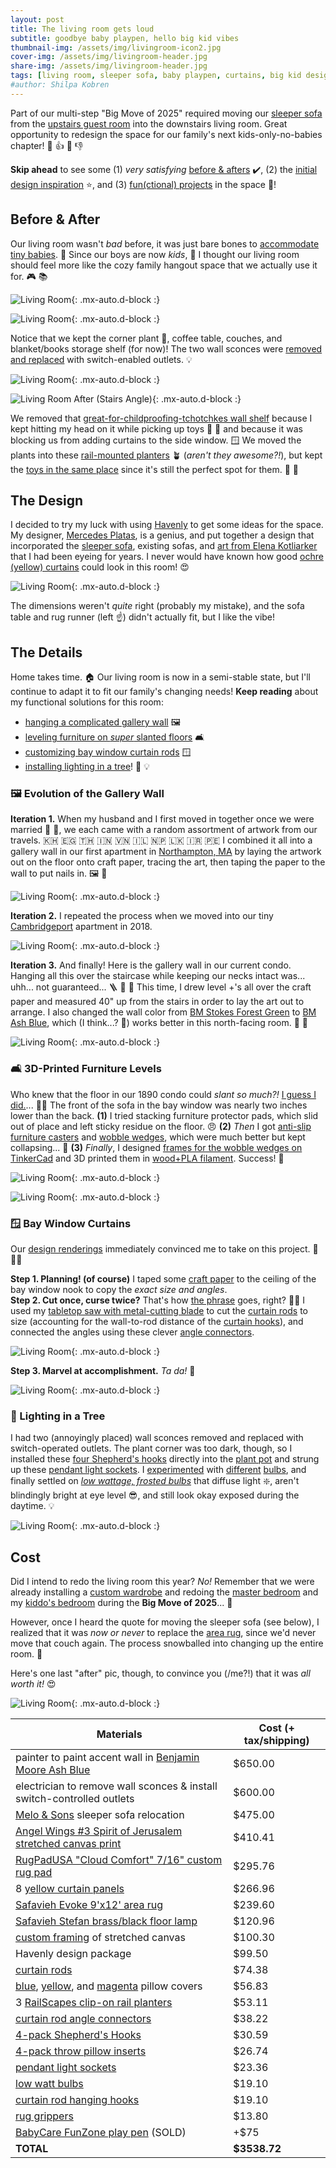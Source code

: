 ```yaml
---
layout: post
title: The living room gets loud
subtitle: goodbye baby playpen, hello big kid vibes 
thumbnail-img: /assets/img/livingroom-icon2.jpg
cover-img: /assets/img/livingroom-header.jpg
share-img: /assets/img/livingroom-header.jpg
tags: [living room, sleeper sofa, baby playpen, curtains, big kid design]
#author: Shilpa Kobren
---
```


Part of our multi-step "Big Move of 2025" required moving our [sleeper sofa](https://www.americanleather.com/products/gaines/) from the 
[upstairs guest room](../2025-03-15-master-bedroom)
into the downstairs living room. Great opportunity to redesign the space for our 
family's next kids-only-no-babies chapter! :child: :thumbsup: :baby: :thumbsdown: 

**Skip ahead** to see some (1) *very satisfying* [before & afters](#before--after) :heavy_check_mark:,
(2) the [initial design inspiration](#the-design) :star:, and (3) [fun(ctional) projects](#the-details) in the space :hammer:!

## Before & After

Our living room wasn't *bad* before, it was just bare bones to [accommodate 
tiny babies](../2022-12-30-toys). :baby: Since our boys are now *kids*, :child: I thought our living room should 
feel more like the cozy family hangout space that we actually use it for. :video_game: :books:

![Living Room](../assets/img/livingroom-before02.jpg){: .mx-auto.d-block :}

![Living Room](../assets/img/livingroom-header.jpg){: .mx-auto.d-block :}

Notice that we kept the corner plant :deciduous_tree:, coffee table, couches, and blanket/books 
storage shelf (for now)! The two wall sconces were [removed and replaced](#lighting-in-a-tree) with switch-enabled 
outlets. :bulb:

![Living Room](../assets/img/livingroom-before03.jpg){: .mx-auto.d-block :}

![Living Room After (Stairs Angle)](../assets/img/livingroom-after2.jpg){: .mx-auto.d-block :}

We removed that [great-for-childproofing-tchotchkes wall shelf](https://www.wayfair.com/storage-organization/pdp/zipcode-design-girouard-6-piece-accent-shelf-w004780316.html) because I kept 
hitting my head on it while picking up toys :face_with_head_bandage: :teddy_bear: and because it was blocking us from adding 
curtains to the side window. :window: We moved the plants into these [rail-mounted planters](https://www.amazon.com/dp/B0D79J6FYR) :potted_plant: (*aren't they awesome?!*),
but kept the [toys in the same place](../2022-12-30-toys) since it's still the perfect spot for them. :jigsaw: :bricks:

## The Design

I decided to try my luck with using [Havenly](https://havenly.com/) to get
some ideas for the space. My designer, [Mercedes Platas](https://havenly.com/interior-designers/mercedes-platas-14289), is a genius, 
and put together a design that incorporated the [sleeper sofa](https://www.americanleather.com/products/gaines/), 
existing sofas, and [art from Elena Kotliarker](https://www.elenakotliarker.com/) that I had been eyeing for years.
I never would have known how good [ochre (yellow) curtains](https://www.target.com/p/brylanehome-poly-cotton-canvas-back-tab-panel---48--w-96--l--ochre/-/A-90050366) 
could look in this room! :heart_eyes:

![Living Room](../assets/img/livingroom-design01.jpg){: .mx-auto.d-block :}

The dimensions weren't *quite* right (probably my mistake), and the sofa table and rug runner (left :point_up:) 
didn't actually fit, but I like the vibe!

## The Details

Home takes time. :house: Our living room is now in a semi-stable state, but I'll continue
to adapt it to fit our family's changing needs! **Keep reading** about my functional solutions
for this room:
- [hanging a complicated gallery wall](#framed_picture-evolution-of-the-gallery-wall-) :framed_picture:
- [leveling furniture on *super* slanted floors](#couch_and_lamp-3d-printed-furniture-levels) :couch_and_lamp:
- [customizing bay window curtain rods](#window-bay-window-curtains) :window:
- [installing lighting in a tree](#deciduous_tree-lighting-in-a-tree)! :deciduous_tree: :bulb:

### :framed_picture: Evolution of the Gallery Wall 

**Iteration 1.** When my husband and I first moved in together once we were married :ring: :person_with_veil:, we each came with a random assortment of 
artwork from our travels. :cambodia: :egypt: :thailand: :india: :vietnam: :israel: :nepal: :sri_lanka: :iran: :peru: I combined it all into a gallery wall in our first apartment in [Northampton, MA](https://en.wikipedia.org/wiki/Northampton,_Massachusetts) by laying the artwork
out on the floor onto craft paper, tracing the art, then taping the paper to the wall to put nails in. :framed_picture: :hammer:

![Living Room](../assets/img/livingroom-gallerywall1.jpg){: .mx-auto.d-block :}

**Iteration 2.** I repeated the process when we moved into our tiny [Cambridgeport](https://en.wikipedia.org/wiki/Cambridgeport,_Cambridge,_Massachusetts) apartment in 2018.

![Living Room](../assets/img/livingroom-gallerywall2.jpg){: .mx-auto.d-block :}

**Iteration 3.** And finally! Here is the gallery wall in our current condo. Hanging
all this over the staircase while keeping our necks intact was... uhh... not guaranteed... :ladder: :hammer: :face_with_head_bandage:
This time, I drew level +'s all over the craft paper and measured 40" up from
the stairs in order to lay the art out to arrange. I also changed the wall color from [BM Stokes Forest Green](https://www.benjaminmoore.com/en-us/paint-colors/color/2035-40/stokes-forest-green) 
to [BM Ash Blue](https://www.benjaminmoore.com/en-us/paint-colors/color/2057-40/ash-blue),
which (I think...? :thinking:) works better in this north-facing room. :green_heart: :blue_heart:

![Living Room](../assets/img/livingroom-gallerywall3.jpg){: .mx-auto.d-block :}

### :couch_and_lamp: 3D-Printed Furniture Levels

Who knew that the floor in our 1890 condo could *slant so much?!* [I guess I did.](../2023-06-01-fireplace)... :face_with_spiral_eyes:
The front of the sofa in the bay window 
was nearly two inches lower than the back. **(1)** I tried stacking furniture protector pads, which slid out of place and left sticky residue on the floor. :angry: 
**(2)** *Then* I got [anti-slip furniture casters](https://www.amazon.com/dp/B018H0NDRG)
and [wobble wedges](https://www.amazon.com/Wobble-Wedges-Rigid-Plastic-Shims/dp/B00435B9FS/?th=1), which were much better but kept collapsing... :shrug:
**(3)** *Finally*, I designed [frames for the wobble wedges on TinkerCad](https://www.tinkercad.com/things/3RbVUoPeB7x-wobble-wedge-holder?sharecode=6Kn_11-EEqJm6C4Hw36rYxwQHIY3BJLc7ZpkYPgI5nE) and 3D printed them in [wood+PLA filament](https://www.amazon.com/dp/B088BRY1PN).
Success! :clap:

![Living Room](../assets/img/livingroom-sofawedges1.png){: .mx-auto.d-block :}

![Living Room](../assets/img/livingroom-sofawedges2.jpg){: .mx-auto.d-block :}

### :window: Bay Window Curtains

Our [design renderings](#the-design) immediately convinced me to take on 
this project. :star_struck: :tipping_hand_woman:

**Step 1. Planning! (of course)** I taped some [craft paper](https://www.michaels.com/product/paper-roll-by-recollections-24-x-20ft-10683716) to the ceiling of the bay window nook to copy the *exact size and angles*. <br>
**Step 2. Cut once, curse twice?** That's how [the phrase](https://en.wiktionary.org/wiki/measure_twice_and_cut_once#English) goes, right? :woman_facepalming:
I used my [tabletop saw with metal-cutting blade](https://www.amazon.com/dp/B071P6GZN5?ref=ppx_yo2ov_dt_b_product_details&th=1) to cut the [curtain rods](https://www.target.com/p/36-34-66-34-cap-curtain-rod-oil-rubbed-bronze-threshold-8482/-/A-54567180) to size (accounting for the wall-to-rod distance of the 
[curtain hooks](https://www.amazon.com/dp/B08XYBQK7Y)), and connected the angles using these clever [angle connectors](https://www.amazon.com/dp/B08ZCCKPT2). 

![Living Room](../assets/img/livingroom-curtains.jpg){: .mx-auto.d-block :}

**Step 3. Marvel at accomplishment.** *Ta da!* :clap:

![Living Room](../assets/img/livingroom-curtains2.jpg){: .mx-auto.d-block :}

### :deciduous_tree: Lighting in a Tree

I had two (annoyingly placed) wall sconces removed and replaced with switch-operated outlets. The plant corner was too dark, though, 
so I installed these [four Shepherd's hooks](https://www.amazon.com/dp/B0881LM5Z1) directly into the [plant pot](https://www.amazon.com/dp/B07CTD9SDS) and strung up 
these [pendant light sockets](https://www.amazon.com/dp/B07XJN9KVR). 
I [experimented](https://www.amazon.com/dp/B0DBPFFTNJ) with 
[different](https://www.amazon.com/Gozelux-Equivalent-Dimmable-Brightness-Filament/dp/B0CLC8XRT4/ref=sr_1_1_sspa) 
[bulbs](https://www.amazon.com/dp/B07ZJ9V7XJ), and finally settled on 
[*low wattage, frosted bulbs*](https://www.amazon.com/dp/B0919JKD7F) that diffuse light :sparkle:, 
aren't blindingly bright at eye level :sunglasses:, and still look okay exposed during the daytime. :bulb:

![Living Room](../assets/img/livingroom-plantlight.jpg){: .mx-auto.d-block :}

## Cost

Did I intend to redo the living room this year? *No!*
Remember that we were already installing a 
[custom wardrobe](../2025-03-01-wardrobe) and redoing the 
[master bedroom](../2025-03-15-master-bedroom) and my [kiddo's bedroom](../2025-05-12-kid-bedroom) during the **Big Move of 2025**... :money_with_wings: 

However, once I heard the quote for moving 
the sleeper sofa (see below), I realized that it was *now or never* to replace the [area rug](https://www.amazon.com/dp/B07CJ64MD5), since we'd never move that 
couch again. The process snowballed into changing up the entire room. :shrug: 

Here's one last "after" pic, though, to convince you (/me?!) that it was *all worth it!* :heart_eyes:

![Living Room](../assets/img/livingroom-afteragain.jpg){: .mx-auto.d-block :}

| Materials                                                                                                                                                       | Cost (+ tax/shipping) | 
|-----------------------------------------------------------------------------------------------------------------------------------------------------------------|-----------------------|
| painter to paint accent wall in [Benjamin Moore Ash Blue](https://www.benjaminmoore.com/en-us/paint-colors/color/2057-40/ash-blue) | $650.00               | 
| electrician to remove wall sconces & install switch-controlled outlets | $600.00               | 
| [Melo & Sons](http://meloandsons.com/) sleeper sofa relocation | $475.00               | 
| [Angel Wings #3 Spirit of Jerusalem stretched canvas print](https://fineartamerica.com/featured/the-angel-wings-3-spirit-of-jerusalem-elena-kotliarker.html) | $410.41               | 
| [RugPadUSA "Cloud Comfort" 7/16" custom rug pad](https://www.rugpadusa.com/products/cloud-comfort-7-16) | $295.76               | 
| 8 [yellow curtain panels](https://www.target.com/p/brylanehome-poly-cotton-canvas-back-tab-panel---48--w-96--l--ochre/-/A-90050366) | $266.96               | 
| [Safavieh Evoke 9'x12' area rug](https://www.amazon.com/dp/B07CJ64MD5) | $239.60               | 
| [Safavieh Stefan brass/black floor lamp](https://www.safaviehhome.com/products/safavieh-sh-stefan-floor-lamp-brass-goldsh) | $120.96               | 
| [custom framing](https://www.michaelscustomframing.com/) of stretched canvas | $100.30               | 
| Havenly design package | $99.50                | 
| [curtain rods](https://www.target.com/p/36-34-66-34-cap-curtain-rod-oil-rubbed-bronze-threshold-8482/-/A-54567180) | $74.38                | 
| [blue](https://www.amazon.com/dp/B07C1VSX1H), [yellow](https://www.amazon.com/dp/B088TB59NZ), and [magenta](https://www.amazon.com/dp/B0BZ3ZKWZY) pillow covers | $56.83                | 
| 3 [RailScapes clip-on rail planters](https://www.amazon.com/dp/B0D79J6FYR) | $53.11                | 
| [curtain rod angle connectors](https://www.amazon.com/dp/B08ZCCKPT2) | $38.22                | 
| [4-pack Shepherd's Hooks](https://www.amazon.com/dp/B0881LM5Z1) | $30.59                | 
| [4-pack throw pillow inserts](https://www.amazon.com/dp/B07TJYBLMG) | $26.74                | 
| [pendant light sockets](https://www.amazon.com/dp/B07XJN9KVR) | $23.36                | 
| [low watt bulbs](https://www.amazon.com/dp/B0919JKD7F) | $19.10                | 
| [curtain rod hanging hooks](https://www.amazon.com/dp/B08XYBQK7Y) | $19.10                | 
| [rug grippers](https://www.amazon.com/dp/B08B1DJR6X) | $13.80                |
| [BabyCare FunZone play pen](https://www.amazon.com/Baby-Care-Play-Mat-Grey/dp/B0789XTPCR/) (SOLD)                                                               | +$75                  |
| **TOTAL** | **$3538.72**          |